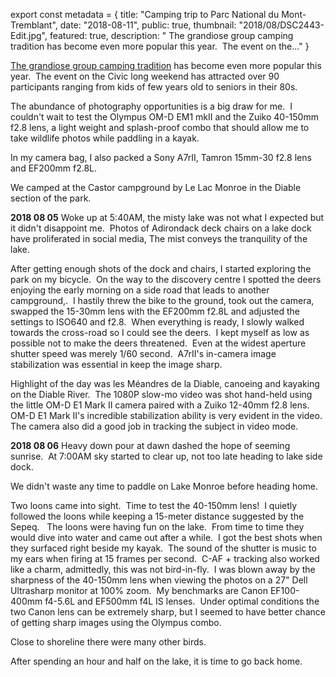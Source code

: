 export const metadata = { title: "Camping trip to Parc National du Mont-Tremblant", date: "2018-08-11", public: true, thumbnail: "2018/08/DSC2443-Edit.jpg", featured: true, description: " The grandiose group camping tradition has become even more popular this year.  The event on the..." }

[The grandiose group camping tradition](http://pixontrips.com/blogs/camping-at-murphys/) has become even more popular this year.  The event on the Civic long weekend has attracted over 90 participants ranging from kids of few years old to seniors in their 80s.

<BlogPhoto alt="Group photo before potluck, Parc National du Mont-Tremblant. Photo Credit: Weigang Li" url="http://pixontrips.com/wp-content/uploads/2018/08/IMG_0899-e1533986169846.jpg" href="http://pixontrips.com/blogs/camping-trip-to-parc-national-du-mont-tremblant/img_0899/" caption="Group photo before potluck, Parc National du Mont-Tremblant. Photo Credit: Weigang Li  -- Pix on Trips" />

The abundance of photography opportunities is a big draw for me.  I couldn't wait to test the Olympus OM-D EM1 mkII and the Zuiko 40-150mm f2.8 lens, a light weight and splash-proof combo that should allow me to take wildlife photos while paddling in a kayak.

In my camera bag, I also packed a Sony A7rII, Tamron 15mm-30 f2.8 lens and EF200mm f2.8L.

We camped at the Castor campground by Le Lac Monroe in the Diable section of the park.

**2018 08 05** Woke up at 5:40AM, the misty lake was not what I expected but it didn't disappoint me.  Photos of Adirondack deck chairs on a lake dock have proliferated in social media, The mist conveys the tranquility of the lake.

<BlogPhoto alt="Adirondack deck chairs on lake dock in Parc National du Mont-Tremblant - Pix on Trips" url="http://pixontrips.com/wp-content/uploads/2018/08/DSC2443-Edit.jpg" href="http://pixontrips.com/blogs/camping-trip-to-parc-national-du-mont-tremblant/adirondack-deck-chairs-on-lake-dock/" caption="Adirondack deck chairs on lake dock in Parc National du Mont-Tremblant - Pix on Trips" />

After getting enough shots of the dock and chairs, I started exploring the park on my bicycle.  On the way to the discovery centre I spotted the deers enjoying the early morning on a side road that leads to another campground,.  I hastily threw the bike to the ground, took out the camera, swapped the 15-30mm lens with the EF200mm f2.8L and adjusted the settings to ISO640 and f2.8.  When everything is ready, I slowly walked towards the cross-road so I could see the deers.  I kept myself as low as possible not to make the deers threatened.  Even at the widest aperture shutter speed was merely 1/60 second.  A7rII's in-camera image stabilization was essential in keep the image sharp.

<BlogPhoto alt="White-tailed deers in Parc National du Mont-Tremblant - Pix on Trips" url="http://pixontrips.com/wp-content/uploads/2018/08/DSC2449-Edit.jpg" href="http://pixontrips.com/blogs/camping-trip-to-parc-national-du-mont-tremblant/white-tailed-deers-in-parc-national-du-mont-tremblant/" caption="White-tailed deers in Parc National du Mont-Tremblant - Pix on Trips" />

Highlight of the day was les Méandres de la Diable, canoeing and kayaking on the Diable River.  The 1080P slow-mo video was shot hand-held using the little OM-D E1 Mark II camera paired with a Zuiko 12-40mm f2.8 lens.  OM-D E1 Mark II's incredible stabilization ability is very evident in the video.  The camera also did a good job in tracking the subject in video mode.

**2018 08 06** Heavy down pour at dawn dashed the hope of seeming sunrise.  At 7:00AM sky started to clear up, not too late heading to lake side dock.

<BlogPhoto alt="Adirondack deck chairs on lake dock in Parc National du Mont-Tremblant - Pix on Trips" url="http://pixontrips.com/wp-content/uploads/2018/08/DSC2492-Edit.jpg" href="http://pixontrips.com/blogs/camping-trip-to-parc-national-du-mont-tremblant/adirondack-deck-chairs-on-lake-dock-2/" caption="Early summer morning by the Monroe Lake in Parc National du Mont-Tremblant - Pix on Trips" />

We didn't waste any time to paddle on Lake Monroe before heading home.

<BlogPhoto alt="Hongping Kayaking on Lake Monroe, Parc National du Mont-Temblant - Pix on Trips" url="http://pixontrips.com/wp-content/uploads/2018/08/8060060.jpg" href="http://pixontrips.com/blogs/camping-trip-to-parc-national-du-mont-tremblant/hongping-kayaking-on-lake-monroe/" caption="Hongping Kayaking on Lake Monroe, Parc National du Mont-Temblant - Pix on Trips" />

Two loons came into sight.  Time to test the 40-150mm lens!  I quietly followed the loons while keeping a 15-meter distance suggested by the Sepeq.   The loons were having fun on the lake.  From time to time they would dive into water and came out after a while.  I got the best shots when they surfaced right beside my kayak.  The sound of the shutter is music to my ears when firing at 15 frames per second.  C-AF + tracking also worked like a charm, admittedly, this was not bird-in-fly.  I was blown away by the sharpness of the 40-150mm lens when viewing the photos on a 27" Dell Ultrasharp monitor at 100% zoom.  My benchmarks are Canon EF100-400mm f4-5.6L and EF500mm f4L IS lenses.  Under optimal conditions the two Canon lens can be extremely sharp, but I seemed to have better chance of getting sharp images using the Olympus combo.

<BlogPhoto alt="Common loon on Lake Monroe, Parc National du Mont Tremblant, Quebec - Pix on Trips" url="http://pixontrips.com/wp-content/uploads/2018/08/8060180-Edit-2.jpg" href="http://pixontrips.com/blogs/camping-trip-to-parc-national-du-mont-tremblant/common-loon/" caption="Common loon on Lake Monroe, Parc National du Mont Tremblant, Quebec - Pix on Trips" />

<BlogPhoto alt="Common loons on Lake Monroe, Parc National du Mont Tremblant, Quebec - Pix on Trips" url="http://pixontrips.com/wp-content/uploads/2018/08/8060150-Edit.jpg" href="http://pixontrips.com/blogs/camping-trip-to-parc-national-du-mont-tremblant/common-loons/" caption="Common loons on Lake Monroe, Parc National du Mont Tremblant, Quebec - Pix on Trips" />

<BlogPhoto alt="Common loon on Lake Monroe, Parc National du Mont Tremblant, Quebec - Pix on Trips" url="http://pixontrips.com/wp-content/uploads/2018/08/8060250.jpg" href="http://pixontrips.com/blogs/camping-trip-to-parc-national-du-mont-tremblant/common-loon-2/" caption="Common loon on Lake Monroe, Parc National du Mont Tremblant, Quebec - Pix on Trips" />

Close to shoreline there were many other birds.

<BlogPhoto alt="Female common merganser and her chick swim in lake, Parc National du Mont-Tremblant, Quebec - Pix on Trips" url="http://pixontrips.com/wp-content/uploads/2018/08/8060306.jpg" href="http://pixontrips.com/blogs/camping-trip-to-parc-national-du-mont-tremblant/common-mergansers/" caption="Female common merganser and her chick swim on Lake Monroe, Parc National du Mont-Tremblant, Quebec - Pix on Trips" />

<BlogPhoto alt="Ducks take off from lake, Parc National du Mont-Tremblant, Quebec - Pix on Trips" url="http://pixontrips.com/wp-content/uploads/2018/08/8060341.jpg" href="http://pixontrips.com/blogs/camping-trip-to-parc-national-du-mont-tremblant/ducks-take-off-from-lake/" caption="Ducks take off from Lake Monroe, Parc National du Mont-Tremblant, Quebec - Pix on Trips" />

After spending an hour and half on the lake, it is time to go back home.
